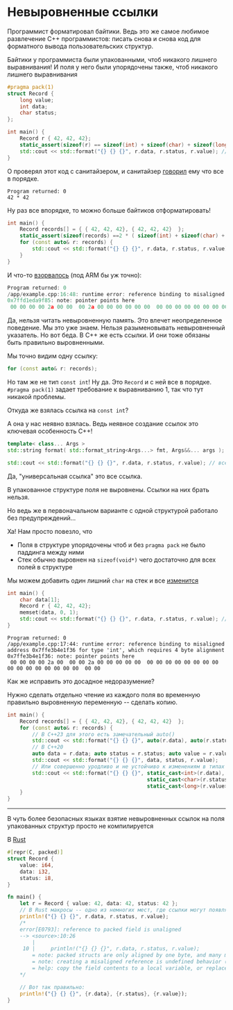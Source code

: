 # Невыровненные ссылки

Программист форматировал байтики. Ведь это же самое любимое развлечение C++ программистов: писать снова и снова код для форматного вывода пользовательских структур.

Байтики у программиста были упакованными, чтоб никакого лишнего выравнивания! И поля у него были упорядочены также, чтоб никакого лишнего выравнивания

```C++
#pragma pack(1)
struct Record {
    long value;
    int data;
    char status;
};

int main() {
    Record r { 42, 42, 42};
    static_assert(sizeof(r) == sizeof(int) + sizeof(char) + sizeof(long));
    std::cout << std::format("{} {} {}", r.data, r.status, r.value); // 42 -- '*'
}
```

О проверял этот код с санитайзером, и санитайзер [говорил](https://godbolt.org/z/nxGn3K1Td) ему что все в порядке.

```
Program returned: 0
42 * 42
```

Ну раз все впорядке, то можно больше байтиков отформатировать!

```C++
int main() {
    Record records[] = { { 42, 42, 42}, { 42, 42, 42}  };
    static_assert(sizeof(records) ==2 * ( sizeof(int) + sizeof(char) + sizeof(long) ));
    for (const auto& r: records) {
        std::cout << std::format("{} {} {}", r.data, r.status, r.value); // 42 -- '*'
    }
}
```

И что-то [взорвалось](https://godbolt.org/z/zj81GY8Ec) (под ARM бы уж точно):

```C++
Program returned: 0
/app/example.cpp:16:48: runtime error: reference binding to misaligned address 0x7ffd1eda9f85 for type 'const int', which requires 4 byte alignment
0x7ffd1eda9f85: note: pointer points here
 00 00 00 00 2a 00 00  00 2a 00 00 00 00 00 00  00 00 00 00 00 00 00 00  03 00 00 00 00 00 00 00  b0
```

Да, нельзя читать невыровненную память. Это влечет неопределенное поведение. Мы это уже знаем. Нельзя разыменовывать невыровненный указатель.
Но вот беда. В C++ же есть ссылки. И они тоже обязаны быть правильно выровненными.

Мы точно видим одну ссылку:

```C++
for (const auto& r: records);
```

Но там же не тип `const int`! Ну да. Это `Record` и с ней все в порядке. `#pragma pack(1)` задает требование к выравниванию 1, так что тут никакой проблемы.

Откуда же взялась ссылка на `const int`?

А она у нас неявно взялась. Ведь неявное создание ссылок это ключевая особенность C++!
```C++
template< class... Args >
std::string format( std::format_string<Args...> fmt, Args&&... args );
```

```C++
std::cout << std::format("{} {} {}", r.data, r.status, r.value); // все три поля будут переданы по ссылке!
```
Да, "универсальная ссылка" это все ссылка.

В упакованное структуре поля не выровнены. Ссылки на них брать нельзя.

Но ведь же в первоначальном варианте с одной структурой работало без предупреждений...

Ха! Нам просто повезло, что
- Поля в структуре упорядочены чтоб и без `pragma pack` не было паддинга между ними
- Стек обычно выровнен на `sizeof(void*)` чего достаточно для всех полей в структуре

Мы можем добавить один лишний `char` на стек и все [изменится](https://godbolt.org/z/eb7WM5ddb)
```C++
int main() {
    char data[1];
    Record r { 42, 42, 42};
    memset(data, 0, 1);
    std::cout << std::format("{} {} {}", r.data, r.status, r.value); // 42 -- '*'
}
```
```
Program returned: 0
/app/example.cpp:17:44: runtime error: reference binding to misaligned address 0x7ffe3b4e1f36 for type 'int', which requires 4 byte alignment
0x7ffe3b4e1f36: note: pointer points here
 00 00 00 00 2a 00  00 00 2a 00 00 00 00 00  00 00 00 00 00 00 00 00  00 00 00 00 00 00 00 00  00 00
```


Как же исправить это досадное недоразумение?

Нужно сделать отдельно чтение из каждого поля во временную правильно выровненную переменную -- сделать копию.

```C++
int main() {
    Record records[] = { { 42, 42, 42}, { 42, 42, 42}  };
    for (const auto& r: records) {
        // В C++23 для этого есть замечательный auto()
        std::cout << std::format("{} {} {}", auto(r.data), auto(r.status), auto(r.value)); 
        // В С++20 
        auto data = r.data; auto status = r.status; auto value = r.value;
        std::cout << std::format("{} {} {}", data, status, r.value); 
        // Или совершенно уродливо и не устойчиво к изменениям в типах
        std::cout << std::format("{} {} {}", static_cast<int>(r.data), 
                                             static_cast<char>(r.status), 
                                             static_cast<long>(r.value>));
    }
}
```

-----

В чуть более безопасных языках взятие невыровненных ссылок на поля упакованных структур просто не компилируется

В [Rust](https://godbolt.org/z/Po4bevG17)

```Rust
#[repr(C, packed)]
struct Record {
    value: i64,
    data: i32,
    status: i8, 
}

fn main() {
    let r = Record { value: 42, data: 42, status: 42 };
    // В Rust макросы -- одно из немногих мест, где ссылки могут появляться неявно для читающего код
    println!("{} {} {}", r.data, r.status, r.value); 
    /*
    error[E0793]: reference to packed field is unaligned
    --> <source>:10:26
        |
     10 |     println!("{} {} {}", r.data, r.status, r.value);
        = note: packed structs are only aligned by one byte, and many modern architectures penalize unaligned field accesses
        = note: creating a misaligned reference is undefined behavior (even if that reference is never dereferenced)
        = help: copy the field contents to a local variable, or replace the reference with a raw pointer and use `read_unaligned`/`write_unaligned` (loads and stores via `*p` must be properly aligned even when using raw pointers)
    */

    // Вот так правильно:
    println!("{} {} {}", {r.data}, {r.status}, {r.value});
}
```


